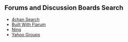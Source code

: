 ## Forums and Discussion Boards Search

- [4chan Search](https://4chansearch.com/)
- [Built With Flarum](https://builtwithflarum.com/)
- [Ning](http://www.ning.com/)
- [Yahoo Groups](https://groups.yahoo.com/)